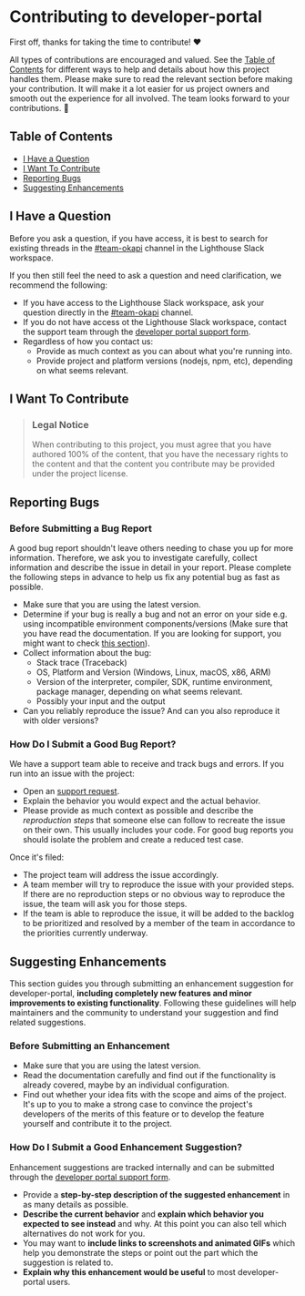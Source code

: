 <!-- markdownlint-disable MD013 -->
<!-- omit in toc -->

# Contributing to developer-portal

First off, thanks for taking the time to contribute! :heart:

All types of contributions are encouraged and valued. See the [Table of Contents](#table-of-contents) for different ways to help and details about how this project handles them. Please make sure to read the relevant section before making your contribution. It will make it a lot easier for us project owners and smooth out the experience for all involved. The team looks forward to your contributions. :tada:

<!-- omit in toc -->

## Table of Contents

- [I Have a Question](#i-have-a-question)
- [I Want To Contribute](#i-want-to-contribute)
- [Reporting Bugs](#reporting-bugs)
- [Suggesting Enhancements](#suggesting-enhancements)

## I Have a Question

Before you ask a question, if you have access, it is best to search for existing threads in the [#team-okapi](https://lighthouseva.slack.com/archives/C01931CFMTQ) channel in the Lighthouse Slack workspace.

If you then still feel the need to ask a question and need clarification, we recommend the following:

- If you have access to the Lighthouse Slack workspace, ask your question directly in the [#team-okapi](https://lighthouseva.slack.com/archives/C01931CFMTQ) channel.
- If you do not have access ot the Lighthouse Slack workspace, contact the support team through the [developer portal support form](https://developer.va.gov/support/contact-us).
- Regardless of how you contact us:
  - Provide as much context as you can about what you're running into.
  - Provide project and platform versions (nodejs, npm, etc), depending on what seems relevant.

## I Want To Contribute

> ### Legal Notice <!-- omit in toc -->
>
> When contributing to this project, you must agree that you have authored 100% of the content, that you have the necessary rights to the content and that the content you contribute may be provided under the project license.

## Reporting Bugs

<!-- omit in toc -->

### Before Submitting a Bug Report

A good bug report shouldn't leave others needing to chase you up for more information. Therefore, we ask you to investigate carefully, collect information and describe the issue in detail in your report. Please complete the following steps in advance to help us fix any potential bug as fast as possible.

- Make sure that you are using the latest version.
- Determine if your bug is really a bug and not an error on your side e.g. using incompatible environment components/versions (Make sure that you have read the documentation. If you are looking for support, you might want to check [this section](#i-have-a-question)).
- Collect information about the bug:
  - Stack trace (Traceback)
  - OS, Platform and Version (Windows, Linux, macOS, x86, ARM)
  - Version of the interpreter, compiler, SDK, runtime environment, package manager, depending on what seems relevant.
  - Possibly your input and the output
- Can you reliably reproduce the issue? And can you also reproduce it with older versions?

<!-- omit in toc -->

### How Do I Submit a Good Bug Report?

We have a support team able to receive and track bugs and errors. If you run into an issue with the project:

- Open an [support request](https://developer.va.gov/support/contact-us).
- Explain the behavior you would expect and the actual behavior.
- Please provide as much context as possible and describe the _reproduction steps_ that someone else can follow to recreate the issue on their own. This usually includes your code. For good bug reports you should isolate the problem and create a reduced test case.

Once it's filed:

- The project team will address the issue accordingly.
- A team member will try to reproduce the issue with your provided steps. If there are no reproduction steps or no obvious way to reproduce the issue, the team will ask you for those steps.
- If the team is able to reproduce the issue, it will be added to the backlog to be prioritized and resolved by a member of the team in accordance to the priorities currently underway.

## Suggesting Enhancements

This section guides you through submitting an enhancement suggestion for developer-portal, **including completely new features and minor improvements to existing functionality**. Following these guidelines will help maintainers and the community to understand your suggestion and find related suggestions.

<!-- omit in toc -->

### Before Submitting an Enhancement

- Make sure that you are using the latest version.
- Read the documentation carefully and find out if the functionality is already covered, maybe by an individual configuration.
- Find out whether your idea fits with the scope and aims of the project. It's up to you to make a strong case to convince the project's developers of the merits of this feature or to develop the feature yourself and contribute it to the project.

<!-- omit in toc -->

### How Do I Submit a Good Enhancement Suggestion?

Enhancement suggestions are tracked internally and can be submitted through the [developer portal support form](https://developer.va.gov/support/contact-us).

- Provide a **step-by-step description of the suggested enhancement** in as many details as possible.
- **Describe the current behavior** and **explain which behavior you expected to see instead** and why. At this point you can also tell which alternatives do not work for you.
- You may want to **include links to screenshots and animated GIFs** which help you demonstrate the steps or point out the part which the suggestion is related to.
- **Explain why this enhancement would be useful** to most developer-portal users.
